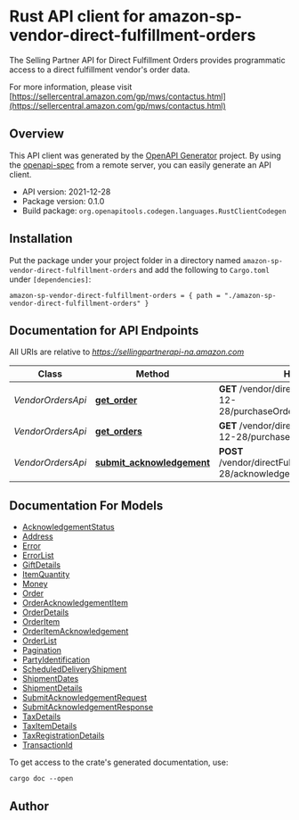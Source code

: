 # Rust API client for amazon-sp-vendor-direct-fulfillment-orders

The Selling Partner API for Direct Fulfillment Orders provides programmatic access to a direct fulfillment vendor's order data.

For more information, please visit [https://sellercentral.amazon.com/gp/mws/contactus.html](https://sellercentral.amazon.com/gp/mws/contactus.html)

## Overview

This API client was generated by the [OpenAPI Generator](https://openapi-generator.tech) project.  By using the [openapi-spec](https://openapis.org) from a remote server, you can easily generate an API client.

- API version: 2021-12-28
- Package version: 0.1.0
- Build package: `org.openapitools.codegen.languages.RustClientCodegen`

## Installation

Put the package under your project folder in a directory named `amazon-sp-vendor-direct-fulfillment-orders` and add the following to `Cargo.toml` under `[dependencies]`:

```
amazon-sp-vendor-direct-fulfillment-orders = { path = "./amazon-sp-vendor-direct-fulfillment-orders" }
```

## Documentation for API Endpoints

All URIs are relative to *https://sellingpartnerapi-na.amazon.com*

Class | Method | HTTP request | Description
------------ | ------------- | ------------- | -------------
*VendorOrdersApi* | [**get_order**](docs/VendorOrdersApi.md#get_order) | **GET** /vendor/directFulfillment/orders/2021-12-28/purchaseOrders/{purchaseOrderNumber} | 
*VendorOrdersApi* | [**get_orders**](docs/VendorOrdersApi.md#get_orders) | **GET** /vendor/directFulfillment/orders/2021-12-28/purchaseOrders | 
*VendorOrdersApi* | [**submit_acknowledgement**](docs/VendorOrdersApi.md#submit_acknowledgement) | **POST** /vendor/directFulfillment/orders/2021-12-28/acknowledgements | 


## Documentation For Models

 - [AcknowledgementStatus](docs/AcknowledgementStatus.md)
 - [Address](docs/Address.md)
 - [Error](docs/Error.md)
 - [ErrorList](docs/ErrorList.md)
 - [GiftDetails](docs/GiftDetails.md)
 - [ItemQuantity](docs/ItemQuantity.md)
 - [Money](docs/Money.md)
 - [Order](docs/Order.md)
 - [OrderAcknowledgementItem](docs/OrderAcknowledgementItem.md)
 - [OrderDetails](docs/OrderDetails.md)
 - [OrderItem](docs/OrderItem.md)
 - [OrderItemAcknowledgement](docs/OrderItemAcknowledgement.md)
 - [OrderList](docs/OrderList.md)
 - [Pagination](docs/Pagination.md)
 - [PartyIdentification](docs/PartyIdentification.md)
 - [ScheduledDeliveryShipment](docs/ScheduledDeliveryShipment.md)
 - [ShipmentDates](docs/ShipmentDates.md)
 - [ShipmentDetails](docs/ShipmentDetails.md)
 - [SubmitAcknowledgementRequest](docs/SubmitAcknowledgementRequest.md)
 - [SubmitAcknowledgementResponse](docs/SubmitAcknowledgementResponse.md)
 - [TaxDetails](docs/TaxDetails.md)
 - [TaxItemDetails](docs/TaxItemDetails.md)
 - [TaxRegistrationDetails](docs/TaxRegistrationDetails.md)
 - [TransactionId](docs/TransactionId.md)


To get access to the crate's generated documentation, use:

```
cargo doc --open
```

## Author




